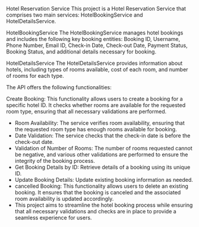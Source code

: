 Hotel Reservation Service
This project is a Hotel Reservation Service that comprises two main services: HotelBookingService and HotelDetailsService.

HotelBookingService
The HotelBookingService manages hotel bookings and includes the following key booking entities: Booking ID, Username, Phone Number, Email ID, Check-in Date, Check-out Date, Payment Status, Booking Status, and additional details necessary for booking.

HotelDetailsService
The HotelDetailsService provides information about hotels, including types of rooms available, cost of each room, and number of rooms for each type. 

The API offers the following functionalities:

Create Booking: This functionality allows users to create a booking for a specific hotel ID. It checks whether rooms are available for the requested room type, ensuring that all necessary validations are performed.
- Room Availability: The service verifies room availability, ensuring that the requested room type has enough rooms available for booking.
- Date Validation: The service checks that the check-in date is before the check-out date.
- Validation of Number of Rooms: The number of rooms requested cannot be negative, and various other validations are performed to ensure the integrity of the booking process.
- Get Booking Details by ID: Retrieve details of a booking using its unique ID.
- Update Booking Details: Update existing booking information as needed.
- cancelled Booking: This functionality allows users to delete an existing booking. It ensures that the booking is canceled and the associated room availability is updated accordingly.
- This project aims to streamline the hotel booking process while ensuring that all necessary validations and checks are in place to provide a seamless experience for users.
